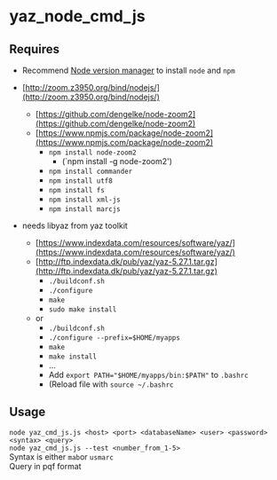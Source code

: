 # yaz_node_cmd_js
## Requires 
* Recommend [Node version manager](https://github.com/creationix/nvm) to install `node` and `npm`
* [http://zoom.z3950.org/bind/nodejs/](http://zoom.z3950.org/bind/nodejs/)
  * [https://github.com/dengelke/node-zoom2](https://github.com/dengelke/node-zoom2)
  * [https://www.npmjs.com/package/node-zoom2](https://www.npmjs.com/package/node-zoom2)
    * `npm install node-zoom2`
      * (`npm install -g node-zoom2')
    * `npm install commander`
    * `npm install utf8`
    * `npm install fs`
    * `npm install xml-js`
    * `npm install marcjs`

* needs libyaz from yaz toolkit
  * [https://www.indexdata.com/resources/software/yaz/](https://www.indexdata.com/resources/software/yaz/)
  * [http://ftp.indexdata.dk/pub/yaz/yaz-5.27.1.tar.gz](http://ftp.indexdata.dk/pub/yaz/yaz-5.27.1.tar.gz)
    * `./buildconf.sh`
    * `./configure`
    * `make`
    * `sudo make install`
  * or
    * `./buildconf.sh`
    * `./configure --prefix=$HOME/myapps`
    * `make`
    * `make install`
    * ...
    * Add `export PATH="$HOME/myapps/bin:$PATH"` to `.bashrc`
    * (Reload file with `source ~/.bashrc`
    
## Usage
`node yaz_cmd_js.js <host> <port> <databaseName> <user> <password> <syntax> <query>`  
`node yaz_cmd_js.js --test <number_from_1-5>`  
Syntax is either `mab`or `usmarc`  
Query in pqf format  
